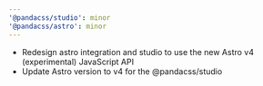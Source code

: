 ```yaml
---
'@pandacss/studio': minor
'@pandacss/astro': minor
---
```


- Redesign astro integration and studio to use the new Astro v4 (experimental) JavaScript API
- Update Astro version to v4 for the @pandacss/studio
